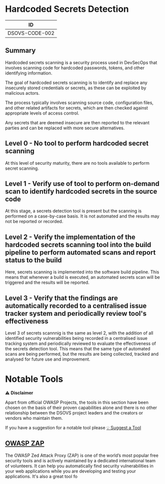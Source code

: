 # Hardcoded Secrets Detection

| ID             |
| -------------- |
| DSOVS-CODE-002 |

## Summary

Hardcoded secrets scanning is a security process used in DevSecOps that involves scanning code for hardcoded passwords, tokens, and other identifying information. 

The goal of hardcoded secrets scanning is to identify and replace any insecurely stored credentials or secrets, as these can be exploited by malicious actors. 

The process typically involves scanning source code, configuration files, and other related artifacts for secrets, which are then checked against appropriate levels of access control. 

Any secrets that are deemed insecure are then reported to the relevant parties and can be replaced with more secure alternatives.

## Level 0 - No tool to perform hardcoded secret scanning

At this level of security maturity, there are no tools available to perform secret scanning. 

## Level 1 - Verify use of tool to perform on-demand scan to identify hardcoded secrets in the source code

At this stage, a secrets detection tool is present but the scanning is performed on a case-by-case basis. It is not automated and the results may not be reported or recorded. 

## Level 2 - Verify the implementation of the hardcoded secrets scanning tool into the build pipeline to perform automated scans and report status to the build

Here, secrets scanning is implemented into the software build pipeline. This means that whenever a build is executed, an automated secrets scan will be triggered and the results will be reported.

## Level 3 - Verify that the findings are automatically recorded to a centralised issue tracker system and periodically review tool's effectiveness

Level 3 of secrets scannnig is the same as level 2, with the addition of all identified security vulnerabilities being recorded in a centralised issue tracking system and periodically reviewed to evaluate the effectiveness of the secrets detection tool. This means that the same type of automated scans are being performed, but the results are being collected, tracked and analysed for future use and improvement.

# Notable Tools 

⚠️ **Disclaimer**

Apart from official OWASP Projects, the tools in this section have been chosen on the basis of their proven capabilities alone and there is no other relationship between the DSOVS project leaders and the creators or vendors who maintain them. 

If you have a suggestion for a notable tool please [💡 Suggest a Tool](https://github.com/OWASP/www-project-devsecops-verification-standard/discussions/categories/ideas) 

## [OWASP ZAP](https://github.com/zaproxy/zaproxy)

The OWASP Zed Attack Proxy (ZAP) is one of the world’s most popular free security tools and is actively maintained by a dedicated international team of volunteers. It can help you automatically find security vulnerabilities in your web applications while you are developing and testing your applications. It's also a great tool fo